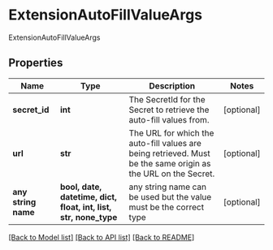 # ExtensionAutoFillValueArgs

ExtensionAutoFillValueArgs

## Properties
Name | Type | Description | Notes
------------ | ------------- | ------------- | -------------
**secret_id** | **int** | The SecretId for the Secret to retrieve the auto-fill values from. | [optional] 
**url** | **str** | The URL for which the auto-fill values are being retrieved.  Must be the same origin as the URL on the Secret. | [optional] 
**any string name** | **bool, date, datetime, dict, float, int, list, str, none_type** | any string name can be used but the value must be the correct type | [optional]

[[Back to Model list]](../README.md#documentation-for-models) [[Back to API list]](../README.md#documentation-for-api-endpoints) [[Back to README]](../README.md)


